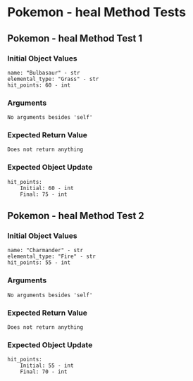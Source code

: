 # Pokemon - heal Method Tests

## Pokemon - heal Method Test 1

### Initial Object Values
````
name: "Bulbasaur" - str
elemental_type: "Grass" - str
hit_points: 60 - int
````

### Arguments
````
No arguments besides 'self'
````

### Expected Return Value
````
Does not return anything
````

### Expected Object Update
````
hit_points:
	Initial: 60 - int
	Final: 75 - int
````

## Pokemon - heal Method Test 2

### Initial Object Values
````
name: "Charmander" - str
elemental_type: "Fire" - str
hit_points: 55 - int
````

### Arguments
````
No arguments besides 'self'
````

### Expected Return Value
````
Does not return anything
````

### Expected Object Update
````
hit_points:
	Initial: 55 - int
	Final: 70 - int
````


